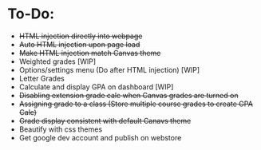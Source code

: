 # To-Do:
- ~~HTML injection directly into webpage~~
- ~~Auto HTML injection upon page load~~
- ~~Make HTML injection match Canvas theme~~
- Weighted grades [WIP]
- Options/settings menu (Do after HTML injection) [WIP] 
- Letter Grades
- Calculate and display GPA on dashboard [WIP]
- ~~Disabling extension grade calc when Canvas grades are turned on~~
- ~~Assigning grade to a class (Store multiple course grades to create GPA Calc)~~
- ~~Grade display consistent with default Canavs theme~~
- Beautify with css themes
- Get google dev account and publish on webstore